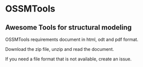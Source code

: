 # OSSMTools
## Awesome Tools for structural modeling

OSSMTools requirements document in html, odt and pdf format.

Download the zip file, unzip and read the document.

If you need a file format that is not available, create an issue.
